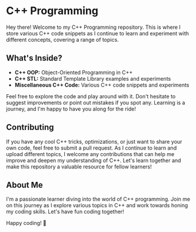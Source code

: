 # C++ Programming 

Hey there! Welcome to my C++ Programming repository. This is where I store various C++ code snippets as I continue to learn and experiment with different concepts, covering a range of topics.

## What's Inside?

- **C++ OOP:** Object-Oriented Programming in C++
- **C++ STL:** Standard Template Library examples and experiments
- **Miscellaneous C++ Code:** Various C++ code snippets and experiments

Feel free to explore the code and play around with it. Don't hesitate to suggest improvements or point out mistakes if you spot any. Learning is a journey, and I'm happy to have you along for the ride!

## Contributing

If you have any cool C++ tricks, optimizations, or just want to share your own code, feel free to submit a pull request. As I continue to learn and upload different topics, I welcome any contributions that can help me improve and deepen my understanding of C++. Let's learn together and make this repository a valuable resource for fellow learners!

## About Me

I'm a passionate learner diving into the world of C++ programming. Join me on this journey as I explore various topics in C++ and work towards honing my coding skills. Let's have fun coding together!

Happy coding! 🚀
